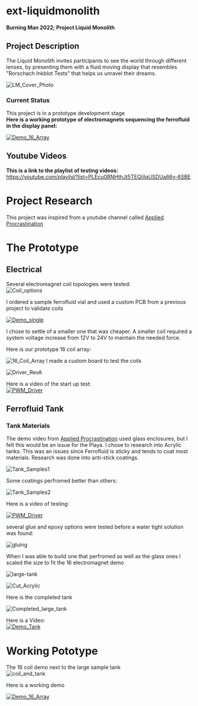 # ext-liquidmonolith
**Burning Man 2022; Project Liquid Monolith**
## Project Description
The Liquid Monolith invites participants to see the world through different lenses, by presenting them with a fluid moving display that resembles "Rorschach Inkblot Tests" that helps us unravel their dreams.<br/>

![LM_Cover_Photo](https://github.com/Elipsit/ext-liquidmonolith/blob/main/pics/media/LM_Cover_Photo.jpg)

### Current Status
This project is in a prototype development stage<br/>
**Here is a working prototype of electromagnets sequencing the ferrofluid in the display panel:**

[![Demo_16_Array](https://img.youtube.com/vi/od863sYBf_k/0.jpg)](https://www.youtube.com/watch?v=od863sYBf_k)

## Youtube Videos
**This is a link to the playlist of testing videos:**<br/>
https://youtube.com/playlist?list=PLEcu0RNHthJt5TEQliIqUSDUa66y-6SBE

# Project Research
This project was inspired from a youtube channel called [Applied Procrastination](https://www.youtube.com/watch?v=5PFgVtzsXHM)

# The Prototype

## Electrical
Several electromagnet coil topologies were tested:<br/>
![Coil_options](https://github.com/Elipsit/ext-liquidmonolith/blob/main/pics/prototypes/coil_options.jpg)

I ordered a sample ferrofluid vial and used a custom PCB from a previous project to validate coils<br/>

[![Demo_single](https://img.youtube.com/vi/ZpuwwRlafGQ/0.jpg)](https://www.youtube.com/watch?v=ZpuwwRlafGQ)

I chose to settle of a smaller one that was cheaper. A smaller coil required a system voltage increase from 12V to 24V to maintain the needed force.<br/>

Here is our prototype 16 coil array:<br/>

![16_Coil_Array](https://github.com/Elipsit/ext-liquidmonolith/blob/main/pics/prototypes/16%20Coil%20Array.jpg)
I made a custom board to test the coils <br/>

![Driver_RevA](https://github.com/Elipsit/ext-liquidmonolith/blob/main/pics/prototypes/Coil-Driver_Rev_A.jpg)

Here is a video of the start up test:<br/>
[![PWM_Driver](https://img.youtube.com/vi/CkvBs--dNo/0.jpg)](https://www.youtube.com/watch?v=CkvBs--dNo)

## Ferrofluid Tank

### Tank Materials

The demo video from [Applied Procrastination](https://www.youtube.com/watch?v=5PFgVtzsXHM) used glass enclosures, but I felt this would be an issue for the Playa.
I chose to research into Acrylic tanks. This was an issues since Ferrofluid is sticky and tends to coat most materials.
Research was done into anti-stick coatings.

![Tank_Samples1](https://github.com/Elipsit/ext-liquidmonolith/blob/main/pics/prototypes/Tank_Samples_1.jpg)

Some coatings perfromed better than others:<br/>

![Tank_Samples2](https://github.com/Elipsit/ext-liquidmonolith/blob/main/pics/prototypes/Tank_Samples-2.jpg)
			
Here is a video of testing:<br/>
			
[![PWM_Driver](https://img.youtube.com/vi/yCkvBs--dNo/0.jpg)](https://www.youtube.com/watch?v=yCkvBs--dNo)

several glue and epoxy options were tested before a water tight solution was found:<br/>

![gluing](https://github.com/Elipsit/ext-liquidmonolith/blob/main/pics/prototypes/Glueing%20acrylic.jpg)

When I was able to build one that perfromed as well as the glass ones I scaled the size to fit the 16 electromagnet demo<br/>

![large-tank](https://github.com/Elipsit/ext-liquidmonolith/blob/main/pics/prototypes/Large-tank.jpg)


![Cut_Acrylic](https://github.com/Elipsit/ext-liquidmonolith/blob/main/pics/prototypes/cut_acrylic.jpg)

Here is the completed tank<br/>

![Completed_large_tank](https://github.com/Elipsit/ext-liquidmonolith/blob/main/pics/prototypes/completed_large_tank.jpg)

Here is a Video:<br/>
[![Demo_Tank](https://img.youtube.com/vi/9LUUrNeGJJY/0.jpg)](https://www.youtube.com/watch?v=9LUUrNeGJJY)

# Working Pototype

The 16 coil demo next to the large sample tank<br/>
![coil_and_tank](https://github.com/Elipsit/ext-liquidmonolith/blob/main/pics/prototypes/Coils_and%20_tank.jpg)

Here is a working demo<br/>

[![Demo_16_Array](https://img.youtube.com/vi/od863sYBf_k/0.jpg)](https://www.youtube.com/watch?v=od863sYBf_k)








